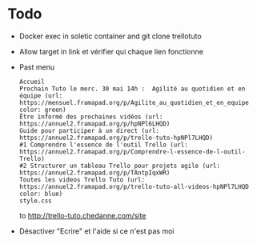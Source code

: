 # Todo

- Docker exec in soletic container and git clone trellotuto
- Allow target in link et vérifier qui chaque lien fonctionne
- Past menu
 
  ```
  Accueil
  Prochain Tuto le merc. 30 mai 14h :  Agilité au quotidien et en équipe (url: https://mensuel.framapad.org/p/Agilite_au_quotidien_et_en_equipe color: green)
  Être informé des prochaines vidéos (url: https://annuel2.framapad.org/p/hpNPl6LHQD)
  Guide pour participer à un direct (url: https://annuel2.framapad.org/p/trello-tuto-hpNPl7LHQD)
  #1 Comprendre l'essence de l'outil Trello (url: https://annuel2.framapad.org/p/Comprendre-l-essence-de-l-outil-Trello)
  #2 Structurer un tableau Trello pour projets agile (url: https://annuel2.framapad.org/p/TAntpIqxWR)
  Toutes les videos Trello Tuto (url: https://annuel2.framapad.org/p/trello-tuto-all-videos-hpNPl7LHQD color: blue)
  style.css
  ```
  
  to http://trello-tuto.chedanne.com/site
  
- Désactiver "Ecrire" et l'aide si ce n'est pas moi
